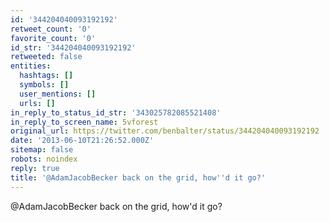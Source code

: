 ```yaml
---
id: '344204040093192192'
retweet_count: '0'
favorite_count: '0'
id_str: '344204040093192192'
retweeted: false
entities:
  hashtags: []
  symbols: []
  user_mentions: []
  urls: []
in_reply_to_status_id_str: '343025782085521408'
in_reply_to_screen_name: 5vforest
original_url: https://twitter.com/benbalter/status/344204040093192192
date: '2013-06-10T21:26:52.000Z'
sitemap: false
robots: noindex
reply: true
title: '@AdamJacobBecker back on the grid, how''d it go?'
---
```


@AdamJacobBecker back on the grid, how'd it go?